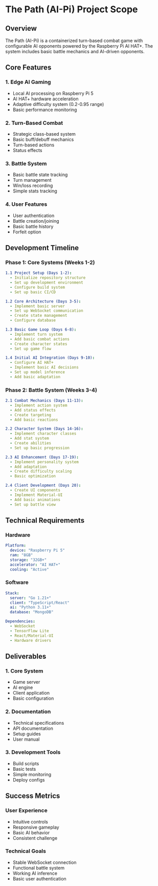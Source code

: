 # The Path (AI-Pi) Project Scope

## Overview

The Path (AI-Pi) is a containerized turn-based combat game with configurable AI opponents powered by the Raspberry Pi AI HAT+. The system includes basic battle mechanics and AI-driven opponents.

## Core Features

### 1. Edge AI Gaming
- Local AI processing on Raspberry Pi 5
- AI HAT+ hardware acceleration
- Adaptive difficulty system (0.2-0.95 range)
- Basic performance monitoring

### 2. Turn-Based Combat
- Strategic class-based system
- Basic buff/debuff mechanics
- Turn-based actions
- Status effects

### 3. Battle System
- Basic battle state tracking
- Turn management
- Win/loss recording
- Simple stats tracking

### 4. User Features
- User authentication
- Battle creation/joining
- Basic battle history
- Forfeit option

## Development Timeline

### Phase 1: Core Systems (Weeks 1-2)

```yaml
1.1 Project Setup (Days 1-2):
  - Initialize repository structure
  - Set up development environment
  - Configure build system
  - Set up basic CI/CD

1.2 Core Architecture (Days 3-5):
  - Implement basic server
  - Set up WebSocket communication
  - Create state management
  - Configure database

1.3 Basic Game Loop (Days 6-8):
  - Implement turn system
  - Add basic combat actions
  - Create character states
  - Set up game flow

1.4 Initial AI Integration (Days 9-10):
  - Configure AI HAT+
  - Implement basic AI decisions
  - Set up model inference
  - Add basic adaptation
```

### Phase 2: Battle System (Weeks 3-4)

```yaml
2.1 Combat Mechanics (Days 11-13):
  - Implement action system
  - Add status effects
  - Create targeting
  - Add basic reactions

2.2 Character System (Days 14-16):
  - Implement character classes
  - Add stat system
  - Create abilities
  - Set up basic progression

2.3 AI Enhancement (Days 17-19):
  - Implement personality system
  - Add adaptation
  - Create difficulty scaling
  - Basic optimization

2.4 Client Development (Days 20):
  - Create UI components
  - Implement Material-UI
  - Add basic animations
  - Set up battle view
```

## Technical Requirements

### Hardware

```yaml
Platform:
  device: "Raspberry Pi 5"
  ram: "8GB"
  storage: "32GB+"
  accelerator: "AI HAT+"
  cooling: "Active"
```

### Software

```yaml
Stack:
  server: "Go 1.21+"
  client: "TypeScript/React"
  ai: "Python 3.11+"
  database: "MongoDB"

Dependencies:
  - WebSocket
  - TensorFlow Lite
  - React/Material-UI
  - Hardware drivers
```

## Deliverables

### 1. Core System
- Game server
- AI engine
- Client application
- Basic configuration

### 2. Documentation
- Technical specifications
- API documentation
- Setup guides
- User manual

### 3. Development Tools
- Build scripts
- Basic tests
- Simple monitoring
- Deploy configs

## Success Metrics

### User Experience
- Intuitive controls
- Responsive gameplay
- Basic AI behavior
- Consistent challenge

### Technical Goals
- Stable WebSocket connection
- Functional battle system
- Working AI inference
- Basic user authentication
